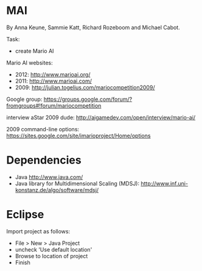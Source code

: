 MAI
===
By Anna Keune, Sammie Katt, Richard Rozeboom and Michael Cabot.

Task:
- create Mario AI

Mario AI websites: 
- 2012: http://www.marioai.org/
- 2011: http://www.marioai.com/
- 2009: http://julian.togelius.com/mariocompetition2009/

Google group: https://groups.google.com/forum/?fromgroups#!forum/mariocompetition

interview aStar 2009 dude: http://aigamedev.com/open/interview/mario-ai/

2009 command-line options: https://sites.google.com/site/imarioproject/Home/options

Dependencies
===
- Java http://www.java.com/
- Java library for Multidimensional Scaling (MDSJ): http://www.inf.uni-konstanz.de/algo/software/mdsj/

Eclipse
===
Import project as follows:
- File > New > Java Project
- uncheck 'Use default location'
- Browse to location of project
- Finish
